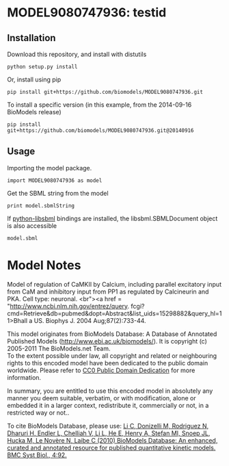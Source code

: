 # MODEL9080747936: testid

## Installation

Download this repository, and install with distutils

`python setup.py install`

Or, install using pip

`pip install git+https://github.com/biomodels/MODEL9080747936.git`

To install a specific version (in this example, from the 2014-09-16 BioModels release)

`pip install git+https://github.com/biomodels/MODEL9080747936.git@20140916`

## Usage

Importing the model package.

`import MODEL9080747936 as model`

Get the SBML string from the model

`print model.sbmlString`

If [python-libsbml](https://pypi.python.org/pypi/python-libsbml) bindings are
installed, the libsbml.SBMLDocument object is also accessible

`model.sbml`


# Model Notes
Model of regulation of CaMKII by Calcium, including parallel excitatory input
from CaM and inhibitory input from PP1 as regulated by Calcineurin and PKA.
Cell type: neuronal. <br"><a href = "http://www.ncbi.nlm.nih.gov/entrez/query.
fcgi?cmd=Retrieve&db=pubmed&dopt=Abstract&list_uids=15298882&query_hl=11>Bhall
a US. Biophys J. 2004 Aug;87(2):733-44.</a>

This model originates from BioModels Database: A Database of Annotated
Published Models (http://www.ebi.ac.uk/biomodels/). It is copyright (c)
2005-2011 The BioModels.net Team.  
To the extent possible under law, all copyright and related or neighbouring
rights to this encoded model have been dedicated to the public domain
worldwide. Please refer to [CC0 Public Domain
Dedication](http://creativecommons.org/publicdomain/zero/1.0/) for more
information.

In summary, you are entitled to use this encoded model in absolutely any
manner you deem suitable, verbatim, or with modification, alone or embedded it
in a larger context, redistribute it, commercially or not, in a restricted way
or not..  
  
To cite BioModels Database, please use: [Li C, Donizelli M, Rodriguez N,
Dharuri H, Endler L, Chelliah V, Li L, He E, Henry A, Stefan MI, Snoep JL,
Hucka M, Le Novère N, Laibe C (2010) BioModels Database: An enhanced, curated
and annotated resource for published quantitative kinetic models. BMC Syst
Biol., 4:92.](http://www.ncbi.nlm.nih.gov/pubmed/20587024)


